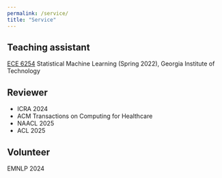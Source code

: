 ```yaml
---
permalink: /service/
title: "Service"
---
```




## Teaching assistant
[ECE 6254](https://mdav.ece.gatech.edu/ece-6254-spring2022/) Statistical Machine Learning (Spring 2022), Georgia Institute of Technology

## Reviewer
- ICRA 2024
- ACM Transactions on Computing for Healthcare
- NAACL 2025
- ACL 2025

## Volunteer
EMNLP 2024